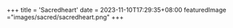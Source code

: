 +++
title = 'Sacredheart'
date = 2023-11-10T17:29:35+08:00
featuredImage ="images/sacred/sacredheart.png"
+++
